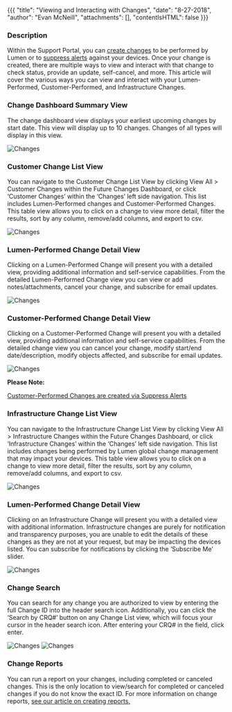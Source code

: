 {{{
  "title": "Viewing and Interacting with Changes",
  "date": "8-27-2018",
  "author": "Evan McNeill",
  "attachments": [],
  "contentIsHTML": false
}}}

### Description

Within the Support Portal, you can [create changes](creating-a-ticket-change-or-request.md) to be performed by Lumen or to [suppress alerts](viewing-your-active-alerts-and-suppressing-alerts-via-customer-performed-changes.md) against your devices.  Once your change is created, there are multiple ways to view and interact with that change to check status, provide an update, self-cancel, and more.  This article will cover the various ways you can view and interact with your Lumen-Performed, Customer-Performed, and Infrastructure Changes.

### Change Dashboard Summary View

The change dashboard view displays your earliest upcoming changes by start date.  This view will display up to 10 changes.  Changes of all types will display in this view.

  ![Changes](../../images/managedsupport/changes-1.png)
  
### Customer Change List View

You can navigate to the Customer Change List View by clicking View All > Customer Changes within the Future Changes Dashboard, or click ‘Customer Changes’ within the ‘Changes’ left side navigation.  This list includes Lumen-Performed changes and Customer-Performed Changes.  This table view allows you to click on a change to view more detail, filter the results, sort by any column, remove/add columns, and export to csv.
  
  ![Changes](../../images/managedsupport/changes-2.png)
  
### Lumen-Performed Change Detail View

Clicking on a Lumen-Performed Change will present you with a detailed view, providing additional information and self-service capabilities.  From the detailed Lumen-Performed Change view you can view or add notes/attachments, cancel your change, and subscribe for email updates.
  
  ![Changes](../../images/managedsupport/changes-3.png)
  
### Customer-Performed Change Detail View

Clicking on a Customer-Performed Change will present you with a detailed view, providing additional information and self-service capabilities.  From the detailed change view you can cancel your change, modify start/end date/description, modify objects affected, and subscribe for email updates.
  
  ![Changes](../../images/managedsupport/changes-4.png)
  
**Please Note:**

[Customer-Performed Changes are created via Suppress Alerts](viewing-your-active-alerts-and-suppressing-alerts-via-customer-performed-changes.md)

### Infrastructure Change List View

You can navigate to the Infrastructure Change List View by clicking View All > Infrastructure Changes within the Future Changes Dashboard, or click ‘Infrastructure Changes’ within the ‘Changes’ left side navigation.  This list includes changes being performed by Lumen global change management that may impact your devices.  This table view allows you to click on a change to view more detail, filter the results, sort by any column, remove/add columns, and export to csv.
  
  ![Changes](../../images/managedsupport/changes-5.png)
  
### Lumen-Performed Change Detail View

Clicking on an Infrastructure Change will present you with a detailed view with additional information.  Infrastructure changes are purely for notification and transparency purposes, you are unable to edit the details of these changes as they are not at your request, but may be impacting the devices listed.  You can subscribe for notifications by clicking the ‘Subscribe Me’ slider.
  
  ![Changes](../../images/managedsupport/changes-6.png)
  
### Change Search

You can search for any change you are authorized to view by entering the full Change ID into the header search icon.  Additionally, you can click the ‘Search by CRQ#’ button on any Change List view, which will focus your cursor in the header search icon.  After entering your CRQ# in the field, click enter.
  
  ![Changes](../../images/managedsupport/changes-7.png)
  ![Changes](../../images/managedsupport/changes-8.png)
  
### Change Reports

You can run a report on your changes, including completed or canceled changes.  This is the only location to view/search for completed or canceled changes if you do not know the exact ID.  For more information on change reports, [see our article on creating reports.](report-creation-and-scheduling.md)
